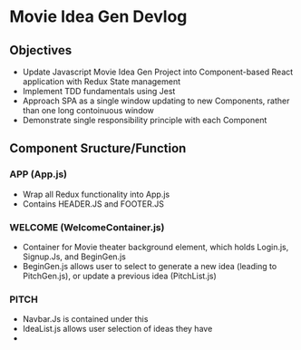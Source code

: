# Movie Idea Gen Devlog
## Objectives
- Update Javascript Movie Idea Gen Project into Component-based React application with Redux State management
- Implement TDD fundamentals using Jest
- Approach SPA as a single window updating to new Components, rather than one long contoinuous window
- Demonstrate single responsibility principle with each Component

## Component Sructure/Function
### APP (App.js)
- Wrap all Redux functionality into App.js
- Contains HEADER.JS and FOOTER.JS

### WELCOME (WelcomeContainer.js)
- Container for Movie theater background element, which holds Login.js, Signup.Js, and BeginGen.js
- BeginGen.js allows user to select to generate a new idea (leading to PitchGen.js), or update a previous idea (PitchList.js)

### PITCH 
- Navbar.Js is contained under this
- IdeaList.js allows user selection of ideas they have 
-


